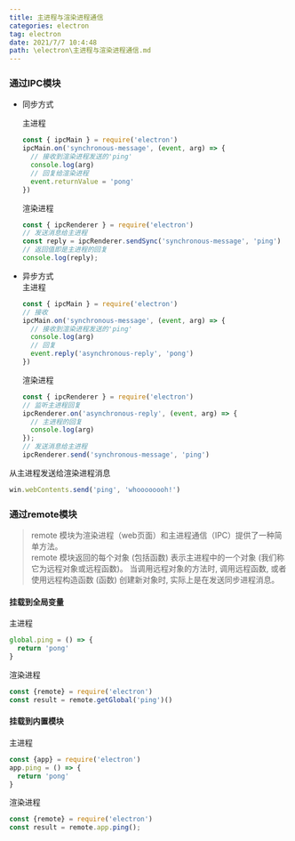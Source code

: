 ```yaml
---
title: 主进程与渲染进程通信
categories: electron
tag: electron
date: 2021/7/7 10:4:48
path: \electron\主进程与渲染进程通信.md
---
```



### 通过IPC模块
- 同步方式  

  主进程  
  ``` js
  const { ipcMain } = require('electron')
  ipcMain.on('synchronous-message', (event, arg) => {
    // 接收到渲染进程发送的'ping'
    console.log(arg)
    // 回复给渲染进程
    event.returnValue = 'pong'
  })
  ```

  渲染进程  
  ``` js
  const { ipcRenderer } = require('electron')
  // 发送消息给主进程
  const reply = ipcRenderer.sendSync('synchronous-message', 'ping')
  // 返回值即是主进程的回复
  console.log(reply);
  ```

- 异步方式  
  主进程  
  ``` js
  const { ipcMain } = require('electron')
  // 接收
  ipcMain.on('synchronous-message', (event, arg) => {
    // 接收到渲染进程发送的'ping'
    console.log(arg)
    // 回复
    event.reply('asynchronous-reply', 'pong')
  })
  ```

  渲染进程  
  ``` js
  const { ipcRenderer } = require('electron')
  // 监听主进程回复
  ipcRenderer.on('asynchronous-reply', (event, arg) => {
    // 主进程的回复
    console.log(arg)
  });
  // 发送消息给主进程
  ipcRenderer.send('synchronous-message', 'ping')
  
  ```

从主进程发送给渲染进程消息 
``` js
win.webContents.send('ping', 'whoooooooh!')
```

### 通过remote模块
> remote 模块为渲染进程（web页面）和主进程通信（IPC）提供了一种简单方法。  
> remote 模块返回的每个对象 (包括函数) 表示主进程中的一个对象 (我们称它为远程对象或远程函数)。 当调用远程对象的方法时, 调用远程函数, 或者使用远程构造函数 (函数) 创建新对象时, 实际上是在发送同步进程消息。

#### 挂载到全局变量
主进程  
``` js
global.ping = () => {
  return 'pong'
}
```
渲染进程  
``` js
const {remote} = require('electron')
const result = remote.getGlobal('ping')()
```
#### 挂载到内置模块
主进程  
``` js
const {app} = require('electron')
app.ping = () => {
  return 'pong'
}
```
渲染进程  
``` js
const {remote} = require('electron')
const result = remote.app.ping();
```

